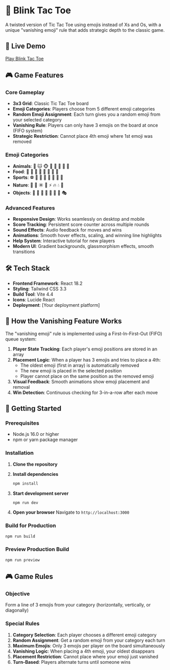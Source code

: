 
# 🎯 Blink Tac Toe

A twisted version of Tic Tac Toe using emojis instead of Xs and Os, with a unique "vanishing emoji" rule that adds strategic depth to the classic game.

## 🚀 Live Demo

[Play Blink Tac Toe](your-deployed-link-here)

## 🎮 Game Features

### Core Gameplay
- **3x3 Grid**: Classic Tic Tac Toe board
- **Emoji Categories**: Players choose from 5 different emoji categories
- **Random Emoji Assignment**: Each turn gives you a random emoji from your selected category
- **Vanishing Rule**: Players can only have 3 emojis on the board at once (FIFO system)
- **Strategic Restriction**: Cannot place 4th emoji where 1st emoji was removed

### Emoji Categories
- **Animals**: 🐶 🐱 🐵 🐰 🐸 🐯 🐨 🐼
- **Food**: 🍕 🍟 🍔 🍩 🍎 🍌 🍓 🥑
- **Sports**: ⚽ 🏀 🏈 🎾 🏐 🏓 🎯 🎱
- **Nature**: 🌟 🌙 ☀️ 🌈 ⚡ 🔥 💧 🌸
- **Objects**: 🎵 🎨 🎲 🎪 🎯 🎊 🎈 🎭

### Advanced Features
- **Responsive Design**: Works seamlessly on desktop and mobile
- **Score Tracking**: Persistent score counter across multiple rounds
- **Sound Effects**: Audio feedback for moves and wins
- **Animations**: Smooth hover effects, scaling, and winning line highlights
- **Help System**: Interactive tutorial for new players
- **Modern UI**: Gradient backgrounds, glassmorphism effects, smooth transitions

## 🛠️ Tech Stack

- **Frontend Framework**: React 18.2
- **Styling**: Tailwind CSS 3.3
- **Build Tool**: Vite 4.4
- **Icons**: Lucide React
- **Deployment**: [Your deployment platform]


## 🎯 How the Vanishing Feature Works

The "vanishing emoji" rule is implemented using a First-In-First-Out (FIFO) queue system:

1. **Player State Tracking**: Each player's emoji positions are stored in an array
2. **Placement Logic**: When a player has 3 emojis and tries to place a 4th:
   - The oldest emoji (first in array) is automatically removed
   - The new emoji is placed in the selected position
   - Player cannot place on the same position as the removed emoji
3. **Visual Feedback**: Smooth animations show emoji placement and removal
4. **Win Detection**: Continuous checking for 3-in-a-row after each move

## 🚀 Getting Started

### Prerequisites
- Node.js 16.0 or higher
- npm or yarn package manager

### Installation

1. **Clone the repository**
   


2. **Install dependencies**
   ```bash
   npm install
   ```

3. **Start development server**
   ```bash
   npm run dev
   ```

4. **Open your browser**
   Navigate to `http://localhost:3000`

### Build for Production

```bash
npm run build
```

### Preview Production Build

```bash
npm run preview
```

## 🎮 Game Rules

### Objective
Form a line of 3 emojis from your category (horizontally, vertically, or diagonally)

### Special Rules
1. **Category Selection**: Each player chooses a different emoji category
2. **Random Assignment**: Get a random emoji from your category each turn
3. **Maximum Emojis**: Only 3 emojis per player on the board simultaneously
4. **Vanishing Logic**: When placing a 4th emoji, your oldest disappears
5. **Placement Restriction**: Cannot place where your emoji just vanished
6. **Turn-Based**: Players alternate turns until someone wins
